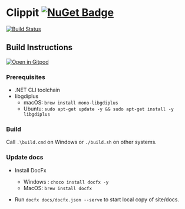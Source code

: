﻿# Clippit [![NuGet Badge](https://buildstats.info/nuget/Clippit)](https://www.nuget.org/packages/Clippit)

[![Build Status](https://github.com/sergey-tihon/Clippit/workflows/Build%20and%20Test/badge.svg?branch=master)](https://github.com/sergey-tihon/Clippit/actions?query=branch%3Amaster)

## Build Instructions

[![Open in Gitpod](https://gitpod.io/button/open-in-gitpod.svg)](https://gitpod.io/#https://github.com/sergey-tihon/Clippit)

### Prerequisites

- .NET CLI toolchain
- libgdiplus
  - macOS: `brew install mono-libgdiplus`
  - Ubuntu: `sudo apt-get update -y && sudo apt-get install -y libgdiplus`

### Build

Call `.\build.cmd` on Windows or `./build.sh` on other systems.

### Update docs

- Install DocFx
  - Windows : `choco install docfx -y`
  - MacOS: `brew install docfx`

- Run `docfx docs/docfx.json --serve` to start local copy of site/docs.